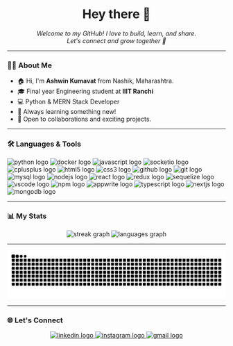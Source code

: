 <h1 align="center">Hey there 👋</h1>

<p align="center">
  <em>Welcome to my GitHub! I love to build, learn, and share.<br>
  Let's connect and grow together 🚀</em>
</p>

---

### 👨‍💻 About Me

- 🏠 Hi, I'm <b>Ashwin Kumavat</b> from Nashik, Maharashtra.
- 🎓 Final year Engineering student at <b>IIIT Ranchi</b>
- 💻 Python & MERN Stack Developer
- 🌱 Always learning something new!
- 🤝 Open to collaborations and exciting projects.

---

### 🛠️ Languages & Tools

<div align="left">
  <img src="https://cdn.jsdelivr.net/gh/devicons/devicon/icons/python/python-plain-wordmark.svg" height="22" width="22" alt="python logo" />
  <img src="https://cdn.jsdelivr.net/gh/devicons/devicon/icons/docker/docker-plain-wordmark.svg" height="22" width="22" alt="docker logo" />
  <img src="https://cdn.jsdelivr.net/gh/devicons/devicon/icons/javascript/javascript-original.svg" height="22" width="22" alt="javascript logo" />
  <img src="https://cdn.jsdelivr.net/gh/devicons/devicon/icons/socketio/socketio-original.svg" height="22" width="22" alt="socketio logo" />
  <img src="https://cdn.jsdelivr.net/gh/devicons/devicon/icons/cplusplus/cplusplus-original.svg" height="22" width="22" alt="cplusplus logo" />
  <img src="https://cdn.jsdelivr.net/gh/devicons/devicon/icons/html5/html5-original.svg" height="22" width="22" alt="html5 logo" />
  <img src="https://cdn.jsdelivr.net/gh/devicons/devicon/icons/css3/css3-original.svg" height="22" width="22" alt="css3 logo" />
  <img src="https://cdn.jsdelivr.net/gh/devicons/devicon/icons/github/github-original.svg" height="22" width="22" alt="github logo" />
  <img src="https://cdn.jsdelivr.net/gh/devicons/devicon/icons/git/git-original.svg" height="22" width="22" alt="git logo" />
  <img src="https://cdn.jsdelivr.net/gh/devicons/devicon/icons/mysql/mysql-original.svg" height="22" width="22" alt="mysql logo" />
  <img src="https://cdn.jsdelivr.net/gh/devicons/devicon/icons/nodejs/nodejs-original.svg" height="22" width="22" alt="nodejs logo" />
  <img src="https://cdn.jsdelivr.net/gh/devicons/devicon/icons/react/react-original.svg" height="22" width="22" alt="react logo" />
  <img src="https://cdn.jsdelivr.net/gh/devicons/devicon/icons/redux/redux-original.svg" height="22" width="22" alt="redux logo" />
  <img src="https://cdn.jsdelivr.net/gh/devicons/devicon/icons/sequelize/sequelize-original.svg" height="22" width="22" alt="sequelize logo" />
  <img src="https://cdn.jsdelivr.net/gh/devicons/devicon/icons/vscode/vscode-original.svg" height="22" width="22" alt="vscode logo" />
  <img src="https://cdn.jsdelivr.net/gh/devicons/devicon/icons/npm/npm-original-wordmark.svg" height="22" width="22" alt="npm logo" />
  <img src="https://cdn.jsdelivr.net/gh/devicons/devicon/icons/appwrite/appwrite-original.svg" height="22" width="22" alt="appwrite logo" />
  <img src="https://cdn.jsdelivr.net/gh/devicons/devicon/icons/typescript/typescript-original.svg" height="22" width="22" alt="typescript logo" />
  <img src="https://cdn.jsdelivr.net/gh/devicons/devicon/icons/nextjs/nextjs-original.svg" height="22" width="22" alt="nextjs logo" />
  <img src="https://cdn.jsdelivr.net/gh/devicons/devicon/icons/mongodb/mongodb-original.svg" height="22" width="22" alt="mongodb logo" />
</div>

---

### 📊 My Stats

<div align="center">
  <img src="https://streak-stats.demolab.com?user=AKcode07&locale=en&mode=daily&theme=dark&hide_border=false&border_radius=5&order=3" height="180" alt="streak graph" />
  <img src="https://github-readme-stats.vercel.app/api/top-langs?username=AKcode07&locale=en&hide_title=false&layout=compact&card_width=320&langs_count=5&theme=dracula&hide_border=false&order=2" height="120" alt="languages graph" />
</div>

---

<picture>
  <source media="(prefers-color-scheme: dark)" srcset="https://raw.githubusercontent.com/AKcode07/AKcode07/output/github-contribution-grid-snake-dark.svg">
  <source media="(prefers-color-scheme: light)" srcset="https://raw.githubusercontent.com/AKcode07/AKcode07/output/github-contribution-grid-snake.svg">
  <img alt="github contribution grid snake animation" src="https://raw.githubusercontent.com/AKcode07/AKcode07/output/github-contribution-grid-snake.svg">
</picture>

---

### 🌐 Let's Connect

<div align="center">
  <a href="https://www.linkedin.com/in/ashwin-sunil-kumavat-0a25b9243/" target="_blank">
    <img src="https://raw.githubusercontent.com/maurodesouza/profile-readme-generator/master/src/assets/icons/social/linkedin/default.svg" width="27" height="22" alt="linkedin logo" />
  </a>
  <a href="https://www.instagram.com/ashwin.kumavat.07?igsh=a3F3bjAyMjhreXdj" target="_blank">
    <img src="https://raw.githubusercontent.com/maurodesouza/profile-readme-generator/master/src/assets/icons/social/instagram/default.svg" width="27" height="22" alt="instagram logo" />
  </a>
  <a href="mailto:ashwin.21ug4029@iiitranchi.ac.in" target="_blank">
    <img src="https://raw.githubusercontent.com/maurodesouza/profile-readme-generator/master/src/assets/icons/social/gmail/default.svg" width="27" height="22" alt="gmail logo" />
  </a>
</div>

